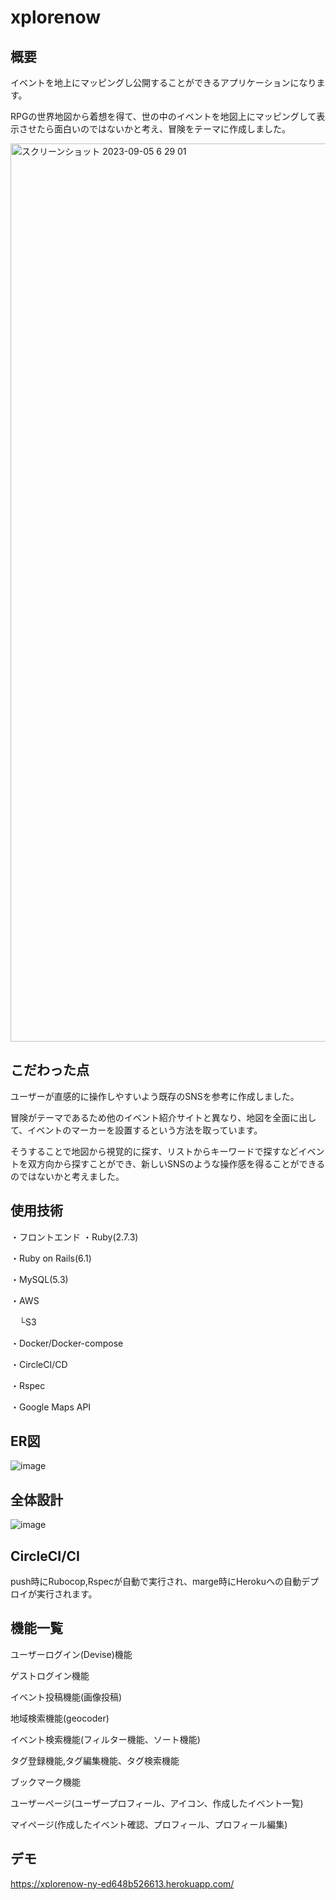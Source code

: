 # xplorenow
## 概要
イベントを地上にマッピングし公開することができるアプリケーションになります。

RPGの世界地図から着想を得て、世の中のイベントを地図上にマッピングして表示させたら面白いのではないかと考え、冒険をテーマに作成しました。

<img width="1437" alt="スクリーンショット 2023-09-05 6 29 01" src="https://github.com/nakamuraYu-12/xplorenow-ny/assets/66306795/56170a70-b88a-4a4a-985f-f629ce0306a9">

## こだわった点
ユーザーが直感的に操作しやすいよう既存のSNSを参考に作成しました。

冒険がテーマであるため他のイベント紹介サイトと異なり、地図を全面に出して、イベントのマーカーを設置するという方法を取っています。

そうすることで地図から視覚的に探す、リストからキーワードで探すなどイベントを双方向から探すことができ、新しいSNSのような操作感を得ることができるのではないかと考えました。

## 使用技術
・フロントエンド
・Ruby(2.7.3) 

・Ruby on Rails(6.1)

・MySQL(5.3)

・AWS

　└S3

・Docker/Docker-compose

・CircleCI/CD

・Rspec

・Google Maps API


## ER図

![image](https://github.com/nakamuraYu-12/xplorenow-ny/assets/66306795/080e0abd-7373-4695-9e9c-5f316197fa7a)

## 全体設計

![image](https://github.com/nakamuraYu-12/xplorenow-ny/assets/66306795/d47c2cae-5d48-4170-9662-81801ccfecd1)


## CircleCI/CI
push時にRubocop,Rspecが自動で実行され、marge時にHerokuへの自動デプロイが実行されます。


## 機能一覧

ユーザーログイン(Devise)機能

ゲストログイン機能

イベント投稿機能(画像投稿)

地域検索機能(geocoder)

イベント検索機能(フィルター機能、ソート機能)

タグ登録機能,タグ編集機能、タグ検索機能

ブックマーク機能

ユーザーページ(ユーザープロフィール、アイコン、作成したイベント一覧)

マイページ(作成したイベント確認、プロフィール、プロフィール編集)

## デモ

https://xplorenow-ny-ed648b526613.herokuapp.com/
